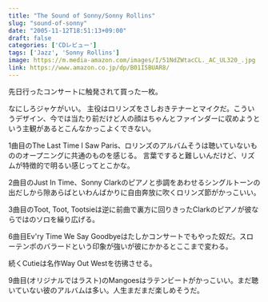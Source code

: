 ```yaml
---
title: "The Sound of Sonny/Sonny Rollins"
slug: "sound-of-sonny"
date: "2005-11-12T18:51:13+09:00"
draft: false
categories: ['CDレビュー']
tags: ['Jazz', 'Sonny Rollins']
image: https://m.media-amazon.com/images/I/51NdZWtacCL._AC_UL320_.jpg
link: https://www.amazon.co.jp/dp/B01I5BUAR8/
---
```

先日行ったコンサートに触発されて買った一枚。
<!--more-->
なにしろジャケがいい。
主役はロリンズをさしおきテナーとマイクだ。こういうデザイン、今では当たり前だけど人の顔はちゃんとファインダーに収めようという主観があるとこんなかっこよくできない。

1曲目のThe Last Time I Saw Paris、ロリンズのアルバムそうは聴いていないもののオープニングに共通のものを感じる。
言葉ですると難しいんだけど、リズムが特徴的で明るい感じってとこかな。

2曲目のJust In Time、Sonny Clarkのピアノと歩調をあわせるシングルトーンの出だしから隙あらばといわんばかりに自由奔放に吹くロリンズ節がかっこいい。

3曲目のToot, Toot, Tootsieは逆に前曲で裏方に回りきったClarkのピアノが彼ならではのソロを繰り広げる。

6曲目Ev'ry Time We Say Goodbyeはたしかコンサートでもやった奴だ。スローテンポのバラードという印象が強いが彼にかかるとここまで変わる。

続くCutieは名作Way Out Westを彷彿させる。

9曲目(オリジナルではラスト)のMangoesはラテンビートがかっこいい。まだ聴いていない彼のアルバムは多い。人生まだまだ楽しめそうだ。
